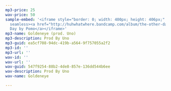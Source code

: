 ```yaml
---
mp3-price: 25
wav-price: 50
sample-embed: '<iframe style="border: 0; width: 400px; height: 406px;" src="https://bandcamp.com/EmbeddedPlayer/album=4020584789/size=large/bgcol=ffffff/linkcol=0687f5/artwork=none/transparent=true/"
  seamless><a href="http://huhwhatwhere.bandcamp.com/album/the-other-day">The Other
  Day by Pomo</a></iframe>'
mp3-name: Goldeneye (prod. Uno)
mp3-description: Prod By Uno
mp3-guid: ea5cf708-94dc-419b-a564-9f757055a2f2
mp3-id: ''
mp3-url: ''
wav-id: ''
wav-url: ''
wav-guid: 547f9254-88b2-4de8-857e-136dd544b6ee
wav-description: Prod By Uno
wav-name: Goldeneye

---
```

